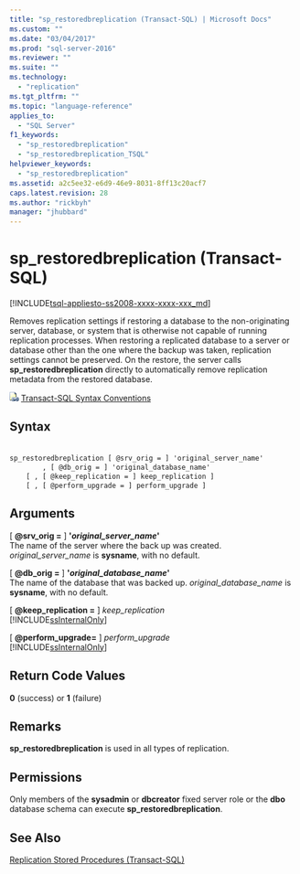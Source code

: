 ```yaml
---
title: "sp_restoredbreplication (Transact-SQL) | Microsoft Docs"
ms.custom: ""
ms.date: "03/04/2017"
ms.prod: "sql-server-2016"
ms.reviewer: ""
ms.suite: ""
ms.technology: 
  - "replication"
ms.tgt_pltfrm: ""
ms.topic: "language-reference"
applies_to: 
  - "SQL Server"
f1_keywords: 
  - "sp_restoredbreplication"
  - "sp_restoredbreplication_TSQL"
helpviewer_keywords: 
  - "sp_restoredbreplication"
ms.assetid: a2c5ee32-e6d9-46e9-8031-8ff13c20acf7
caps.latest.revision: 28
ms.author: "rickbyh"
manager: "jhubbard"
---
```

# sp_restoredbreplication (Transact-SQL)
[!INCLUDE[tsql-appliesto-ss2008-xxxx-xxxx-xxx_md](../../../database-engine/configure/windows/includes/tsql-appliesto-ss2008-xxxx-xxxx-xxx-md.md)]

  Removes replication settings if restoring a database to the non-originating server, database, or system that is otherwise not capable of running replication processes. When restoring a replicated database to a server or database other than the one where the backup was taken, replication settings cannot be preserved. On the restore, the server calls **sp_restoredbreplication** directly to automatically remove replication metadata from the restored database.  
  
 ![Topic link icon](../../../database-engine/configure/windows/media/topic-link.gif "Topic link icon") [Transact-SQL Syntax Conventions](../../../t-sql/language-elements/transact-sql-syntax-conventions-transact-sql.md)  
  
## Syntax  
  
```  
  
sp_restoredbreplication [ @srv_orig = ] 'original_server_name'  
        , [ @db_orig = ] 'original_database_name'  
    [ , [ @keep_replication = ] keep_replication ]  
    [ , [ @perform_upgrade = ] perform_upgrade ]  
```  
  
## Arguments  
 [ **@srv_orig =** ] **'***original_server_name***'**  
 The name of the server where the back up was created. *original_server_name* is **sysname**, with no default.  
  
 [ **@db_orig =** ] **'***original_database_name***'**  
 The name of the database that was backed up. *original_database_name* is **sysname**, with no default.  
  
 [ **@keep_replication =** ] *keep_replication*  
 [!INCLUDE[ssInternalOnly](../../../integration-services/data-flow/transformations/includes/ssinternalonly-md.md)]  
  
 [ **@perform_upgrade=** ] *perform_upgrade*  
 [!INCLUDE[ssInternalOnly](../../../integration-services/data-flow/transformations/includes/ssinternalonly-md.md)]  
  
## Return Code Values  
 **0** (success) or **1** (failure)  
  
## Remarks  
 **sp_restoredbreplication** is used in all types of replication.  
  
## Permissions  
 Only members of the **sysadmin** or **dbcreator** fixed server role or the **dbo** database schema can execute **sp_restoredbreplication**.  
  
## See Also  
 [Replication Stored Procedures &#40;Transact-SQL&#41;](../../../relational-databases/reference/system-stored-procedures/replication-stored-procedures-transact-sql.md)  
  
  
